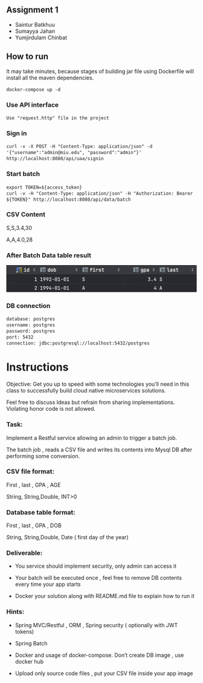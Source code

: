 ## Assignment 1

- Saintur Batkhuu
- Sumayya Jahan
- Yumjirdulam Chinbat
## How to run

It may take minutes, because stages of building jar file using Dockerfile will install all the maven dependencies. 

```
docker-compose up -d
```

### Use API interface

```shell
Use "request.http" file in the project
```

### Sign in

```shell
curl -v -X POST -H "Content-Type: application/json" -d '{"username":"admin@miu.edu", "password":"admin"}'  http://localhost:8080/api/uaa/signin 
```

### Start batch

```shell
export TOKEN=${access_token}
curl -v -H "Content-Type: application/json" -H "Authorization: Bearer ${TOKEN}" http://localhost:8080/api/data/batch
```

### CSV Content

S,S,3.4,30

A,A,4.0,28

### After Batch Data table result

![alt text](result.png)

### DB connection

```shell
database: postgres
username: postgres
password: postgres
port: 5432
connection: jdbc:postgresql://localhost:5432/postgres
```

# Instructions

Objective: Get you up to speed with some technologies you’ll need in this class to successfully build cloud native microservices solutions.



Feel free to discuss Ideas but refrain from sharing implementations. Violating honor code is not allowed.

###  Task:

Implement a Restful service allowing an admin to trigger a batch job.

The batch job , reads a CSV file and writes its contents into Mysql DB after performing some conversion.

### CSV file format:

First , last , GPA , AGE

String, String,Double, INT>0

### Database table format:

First , last , GPA , DOB

String, String,Double, Date ( first day of the year)

### Deliverable:

- You service should implement security, only admin can access it

- Your batch will be executed once , feel free to remove DB contents every time your app starts

- Docker your solution along with README.md file to explain how to run it

### Hints:

- Spring MVC/Restful , ORM , Spring security ( optionally with JWT tokens)

- Spring Batch

- Docker and usage of docker-compose. Don’t create DB image , use docker hub

- Upload only source code files , put your CSV  file inside your  app image